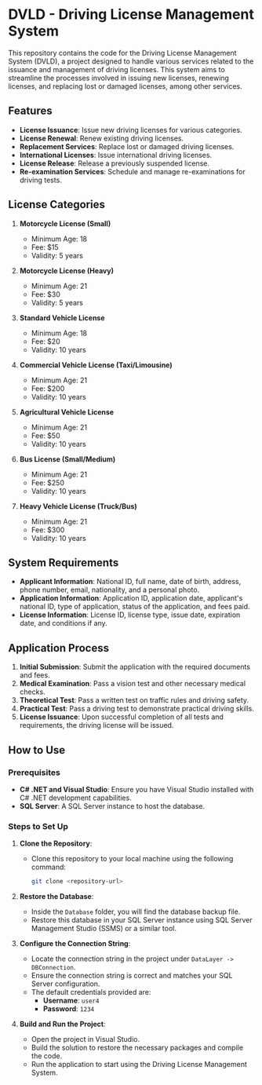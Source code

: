 # DVLD - Driving License Management System

This repository contains the code for the Driving License Management System (DVLD), a project designed to handle various services related to the issuance and management of driving licenses. This system aims to streamline the processes involved in issuing new licenses, renewing licenses, and replacing lost or damaged licenses, among other services.

## Features

- **License Issuance**: Issue new driving licenses for various categories.
- **License Renewal**: Renew existing driving licenses.
- **Replacement Services**: Replace lost or damaged driving licenses.
- **International Licenses**: Issue international driving licenses.
- **License Release**: Release a previously suspended license.
- **Re-examination Services**: Schedule and manage re-examinations for driving tests.

## License Categories

1. **Motorcycle License (Small)**
   - Minimum Age: 18
   - Fee: $15
   - Validity: 5 years

2. **Motorcycle License (Heavy)**
   - Minimum Age: 21
   - Fee: $30
   - Validity: 5 years

3. **Standard Vehicle License**
   - Minimum Age: 18
   - Fee: $20
   - Validity: 10 years

4. **Commercial Vehicle License (Taxi/Limousine)**
   - Minimum Age: 21
   - Fee: $200
   - Validity: 10 years

5. **Agricultural Vehicle License**
   - Minimum Age: 21
   - Fee: $50
   - Validity: 10 years

6. **Bus License (Small/Medium)**
   - Minimum Age: 21
   - Fee: $250
   - Validity: 10 years

7. **Heavy Vehicle License (Truck/Bus)**
   - Minimum Age: 21
   - Fee: $300
   - Validity: 10 years

## System Requirements

- **Applicant Information**: National ID, full name, date of birth, address, phone number, email, nationality, and a personal photo.
- **Application Information**: Application ID, application date, applicant's national ID, type of application, status of the application, and fees paid.
- **License Information**: License ID, license type, issue date, expiration date, and conditions if any.

## Application Process

1. **Initial Submission**: Submit the application with the required documents and fees.
2. **Medical Examination**: Pass a vision test and other necessary medical checks.
3. **Theoretical Test**: Pass a written test on traffic rules and driving safety.
4. **Practical Test**: Pass a driving test to demonstrate practical driving skills.
5. **License Issuance**: Upon successful completion of all tests and requirements, the driving license will be issued.

## How to Use

### Prerequisites

- **C# .NET and Visual Studio**: Ensure you have Visual Studio installed with C# .NET development capabilities.
- **SQL Server**: A SQL Server instance to host the database.

### Steps to Set Up

1. **Clone the Repository**:
   - Clone this repository to your local machine using the following command:
     ```bash
     git clone <repository-url>
     ```

2. **Restore the Database**:
   - Inside the `Database` folder, you will find the database backup file.
   - Restore this database in your SQL Server instance using SQL Server Management Studio (SSMS) or a similar tool.

3. **Configure the Connection String**:
   - Locate the connection string in the project under `DataLayer -> DBConnection`.
   - Ensure the connection string is correct and matches your SQL Server configuration.
   - The default credentials provided are:
     - **Username**: `user4`
     - **Password**: `1234`

4. **Build and Run the Project**:
   - Open the project in Visual Studio.
   - Build the solution to restore the necessary packages and compile the code.
   - Run the application to start using the Driving License Management System.
